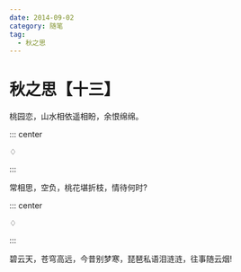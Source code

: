 ```yaml
---
date: 2014-09-02
category: 随笔
tag:
  - 秋之思
---
```


# 秋之思【十三】

桃园恋，山水相依遥相盼，余恨绵绵。

::: center

♢

:::

常相思，空负，桃花堪折枝，情待何时?

::: center

♢

:::

碧云天，苍穹高远，今昔别梦寒，琵琶私语泪涟涟，往事随云烟!
